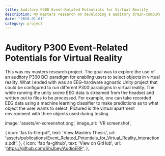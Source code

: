 ```yaml
---
title: Auditory P300 Event-Related Potentials for Virtual Reality
description: My masters research on developing a auditory brain-computer interface for interracting with objects in virtual reality.
date: "2020-01-01"
category: project
---
```


# Auditory P300 Event-Related Potentials for Virtual Reality

This was my masters research project. The goal was to explore the use of an auditory P300 BCI paradigm for enabling users to select objects in virtual reality. What I ended with was an EEG-hardware agnostic Unity project that could be configured to run different P300 paradigms in virtual reality. The while running the unity scene EEG data is streamed from the headset and written out to files to be processed. For example, one can take recorded EEG data using a machine learning classifier to make predictions as to what object the user wants to select. Pictured is the virtual apartment environment with three objects used during testing.


image: 'assets/vr-screenshot.png',
    image_alt: 'VR screenshot',

{
        icon: 'fas fa-file-pdf',
        text: 'View Masters Thesis',
        url: 'assets/publications/Event_Related_Potentials_for_Virtual_Reality_Interactions.pdf',
      },
      {
        icon: 'fab fa-github',
        text: 'View on GitHub',
        url: 'https://github.com/ShiJbey/AudioERP',
      },
